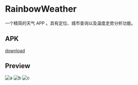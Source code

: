 # RainbowWeather
一个精简的天气 APP 。具有定位、城市查询以及温度走势分析功能。

## APK
[download](https://github.com/githubhaohao/RainbowWeather/raw/master/app.apk)

## Preview
![a](http://i4.buimg.com/588795/2845c41c7148ebee.gif)
![b](http://i4.buimg.com/588795/4e94e4a553901918.gif)
![c](http://i4.buimg.com/588795/6f8550362f472c7d.gif)
